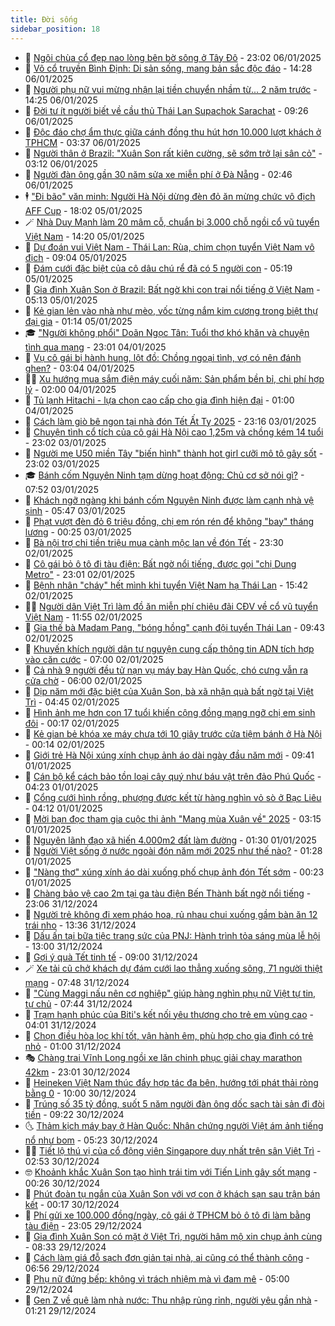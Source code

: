 ```yaml
---
title: Đời sống
sidebar_position: 18
---
```


<!-- dantri-doi-song:START -->
- 🥳 [Ngôi chùa cổ đẹp nao lòng bên bờ sông ở Tây Đô](https://dantri.com.vn/doi-song/ngoi-chua-co-dep-nao-long-ben-bo-song-o-tay-do-20250103160808098.htm) - 23:02 06/01/2025
- 🌁 [Võ cổ truyền Bình Định: Di sản sống, mang bản sắc độc đáo](https://dantri.com.vn/doi-song/vo-co-truyen-binh-dinh-di-san-song-mang-ban-sac-doc-dao-20250106065043914.htm) - 14:28 06/01/2025
- 👀 [Người phụ nữ vui mừng nhận lại tiền chuyển nhầm từ... 2 năm trước](https://dantri.com.vn/doi-song/nguoi-phu-nu-vui-mung-nhan-lai-tien-chuyen-nham-tu-2-nam-truoc-20250106195619635.htm) - 14:25 06/01/2025
- 🐻 [Đời tư ít người biết về cầu thủ Thái Lan Supachok Sarachat](https://dantri.com.vn/doi-song/doi-tu-it-nguoi-biet-ve-cau-thu-thai-lan-supachok-sarachat-20250106145952068.htm) - 09:26 06/01/2025
- 🦅 [Độc đáo chợ ẩm thực giữa cánh đồng thu hút hơn 10.000 lượt khách ở TPHCM](https://dantri.com.vn/doi-song/doc-dao-cho-am-thuc-giua-canh-dong-thu-hut-hon-10000-luot-khach-o-tphcm-20250106092536240.htm) - 03:37 06/01/2025
- 🦩 [Người thân ở Brazil: &quot;Xuân Son rất kiên cường, sẽ sớm trở lại sân cỏ&quot;](https://dantri.com.vn/doi-song/nguoi-than-o-brazil-xuan-son-rat-kien-cuong-se-som-tro-lai-san-co-20250106095439812.htm) - 03:12 06/01/2025
- 🦏 [Người đàn ông gần 30 năm sửa xe miễn phí ở Đà Nẵng](https://dantri.com.vn/doi-song/nguoi-dan-ong-gan-30-nam-sua-xe-mien-phi-o-da-nang-20250105113804393.htm) - 02:46 06/01/2025
- 🕴 [&quot;Đi bão&quot; văn minh: Người Hà Nội dừng đèn đỏ ăn mừng chức vô địch AFF Cup](https://dantri.com.vn/doi-song/di-bao-van-minh-nguoi-ha-noi-dung-den-do-an-mung-chuc-vo-dich-aff-cup-20250106005433147.htm) - 18:02 05/01/2025
- 🪄 [Nhà Duy Mạnh làm 20 mâm cỗ, chuẩn bị 3.000 chỗ ngồi cổ vũ tuyển Việt Nam](https://dantri.com.vn/doi-song/nha-duy-manh-lam-20-mam-co-chuan-bi-3000-cho-ngoi-co-vu-tuyen-viet-nam-20250105210629097.htm) - 14:20 05/01/2025
- 🚦 [Dự đoán vui Việt Nam - Thái Lan: Rùa, chim chọn tuyển Việt Nam vô địch](https://dantri.com.vn/doi-song/du-doan-vui-viet-nam-thai-lan-rua-chim-chon-tuyen-viet-nam-vo-dich-20250105150959824.htm) - 09:04 05/01/2025
- 🤔 [Đám cưới đặc biệt của cô dâu chú rể đã có 5 người con](https://dantri.com.vn/doi-song/dam-cuoi-dac-biet-cua-co-dau-chu-re-da-co-5-nguoi-con-20250105114036695.htm) - 05:19 05/01/2025
- 🚦 [Gia đình Xuân Son ở Brazil: Bất ngờ khi con trai nổi tiếng ở Việt Nam](https://dantri.com.vn/doi-song/gia-dinh-xuan-son-o-brazil-bat-ngo-khi-con-trai-noi-tieng-o-viet-nam-20250105111239383.htm) - 05:13 05/01/2025
- 🐎 [Kẻ gian lẻn vào nhà như mèo, vốc từng nắm kim cương trong biệt thự đại gia](https://dantri.com.vn/doi-song/ke-gian-len-vao-nha-nhu-meo-voc-tung-nam-kim-cuong-trong-biet-thu-dai-gia-20250104132014427.htm) - 01:14 05/01/2025
- 🎓 [&quot;Người không phổi&quot; Doãn Ngọc Tân: Tuổi thơ khó khăn và chuyện tình qua mạng](https://dantri.com.vn/doi-song/nguoi-khong-phoi-doan-ngoc-tan-tuoi-tho-kho-khan-va-chuyen-tinh-qua-mang-20250104210727921.htm) - 23:01 04/01/2025
- 🐘 [Vụ cô gái bị hành hung, lột đồ: Chồng ngoại tình, vợ có nên đánh ghen?](https://dantri.com.vn/doi-song/vu-co-gai-bi-hanh-hung-lot-do-chong-ngoai-tinh-vo-co-nen-danh-ghen-20250104073841062.htm) - 03:04 04/01/2025
- 🧑‍🏫 [Xu hướng mua sắm điện máy cuối năm: Sản phẩm bền bỉ, chi phí hợp lý](https://dantri.com.vn/doi-song/xu-huong-mua-sam-dien-may-cuoi-nam-san-pham-ben-bi-chi-phi-hop-ly-20250103175414745.htm) - 02:00 04/01/2025
- 🦒 [Tủ lạnh Hitachi - lựa chọn cao cấp cho gia đình hiện đại](https://dantri.com.vn/doi-song/tu-lanh-hitachi-lua-chon-cao-cap-cho-gia-dinh-hien-dai-20250103164605714.htm) - 01:00 04/01/2025
- 🧰 [Cách làm giò bê ngon tại nhà đón Tết Ất Tỵ 2025](https://dantri.com.vn/doi-song/cach-lam-gio-be-ngon-tai-nha-don-tet-at-ty-2025-20250103103636187.htm) - 23:16 03/01/2025
- 🧐 [Chuyện tình cổ tích của cô gái Hà Nội cao 1,25m và chồng kém 14 tuổi](https://dantri.com.vn/doi-song/chuyen-tinh-co-tich-cua-co-gai-ha-noi-cao-125m-va-chong-kem-14-tuoi-20250102021745415.htm) - 23:02 03/01/2025
- 🌮 [Người mẹ U50 miền Tây &quot;biến hình&quot; thành hot girl cưỡi mô tô gây sốt](https://dantri.com.vn/doi-song/nguoi-me-u50-mien-tay-bien-hinh-thanh-hot-girl-cuoi-mo-to-gay-sot-20250101154559691.htm) - 23:02 03/01/2025
- 🎓 [Bánh cốm Nguyên Ninh tạm dừng hoạt động: Chủ cơ sở nói gì?](https://dantri.com.vn/doi-song/banh-com-nguyen-ninh-tam-dung-hoat-dong-chu-co-so-noi-gi-20250103143550507.htm) - 07:52 03/01/2025
- 🚀 [Khách ngỡ ngàng khi bánh cốm Nguyên Ninh được làm cạnh nhà vệ sinh](https://dantri.com.vn/doi-song/khach-ngo-ngang-khi-banh-com-nguyen-ninh-duoc-lam-canh-nha-ve-sinh-20250103115235176.htm) - 05:47 03/01/2025
- 🤖 [Phạt vượt đèn đỏ 6 triệu đồng, chị em rón rén để không &quot;bay&quot; tháng lương](https://dantri.com.vn/doi-song/phat-vuot-den-do-6-trieu-dong-chi-em-ron-ren-de-khong-bay-thang-luong-20250102164218858.htm) - 00:25 03/01/2025
- 🤩 [Bà nội trợ chi tiền triệu mua cành mộc lan về đón Tết](https://dantri.com.vn/doi-song/ba-noi-tro-chi-tien-trieu-mua-canh-moc-lan-ve-don-tet-20250102145421780.htm) - 23:30 02/01/2025
- 👹 [Cô gái bỏ ô tô đi tàu điện: Bất ngờ nổi tiếng, được gọi &quot;chị Dung Metro&quot;](https://dantri.com.vn/doi-song/co-gai-bo-o-to-di-tau-dien-bat-ngo-noi-tieng-duoc-goi-chi-dung-metro-20250102142202226.htm) - 23:01 02/01/2025
- 🦩 [Bệnh nhân &quot;cháy&quot; hết mình khi tuyển Việt Nam hạ Thái Lan](https://dantri.com.vn/doi-song/benh-nhan-chay-het-minh-khi-tuyen-viet-nam-ha-thai-lan-20250102222010009.htm) - 15:42 02/01/2025
- 🧑‍🏫 [Người dân Việt Trì làm đồ ăn miễn phí chiêu đãi CĐV về cổ vũ tuyển Việt Nam](https://dantri.com.vn/doi-song/nguoi-dan-viet-tri-lam-do-an-mien-phi-chieu-dai-cdv-ve-co-vu-tuyen-viet-nam-20250102183916098.htm) - 11:55 02/01/2025
- 🌈 [Gia thế bà Madam Pang, &quot;bóng hồng&quot; cạnh đội tuyển Thái Lan](https://dantri.com.vn/doi-song/gia-the-ba-madam-pang-bong-hong-canh-doi-tuyen-thai-lan-20250102152916721.htm) - 09:43 02/01/2025
- 💃 [Khuyến khích người dân tự nguyện cung cấp thông tin ADN tích hợp vào căn cước](https://dantri.com.vn/doi-song/khuyen-khich-nguoi-dan-tu-nguyen-cung-cap-thong-tin-adn-tich-hop-vao-can-cuoc-20250102134456405.htm) - 07:00 02/01/2025
- 💂 [Cả nhà 9 người đều tử nạn vụ máy bay Hàn Quốc, chó cưng vẫn ra cửa chờ](https://dantri.com.vn/doi-song/ca-nha-9-nguoi-deu-tu-nan-vu-may-bay-han-quoc-cho-cung-van-ra-cua-cho-20250102115815634.htm) - 06:00 02/01/2025
- 🦏 [Dịp năm mới đặc biệt của Xuân Son, bà xã nhận quà bất ngờ tại Việt Trì](https://dantri.com.vn/doi-song/dip-nam-moi-dac-biet-cua-xuan-son-ba-xa-nhan-qua-bat-ngo-tai-viet-tri-20250102092313310.htm) - 04:45 02/01/2025
- 🤡 [Hình ảnh mẹ hơn con 17 tuổi khiến cộng đồng mạng ngỡ chị em sinh đôi](https://dantri.com.vn/doi-song/hinh-anh-me-hon-con-17-tuoi-khien-cong-dong-mang-ngo-chi-em-sinh-doi-20241231160813261.htm) - 00:17 02/01/2025
- 🫶 [Kẻ gian bẻ khóa xe máy chưa tới 10 giây trước cửa tiệm bánh ở Hà Nội](https://dantri.com.vn/doi-song/ke-gian-be-khoa-xe-may-chua-toi-10-giay-truoc-cua-tiem-banh-o-ha-noi-20250101072928988.htm) - 00:14 02/01/2025
- 💪 [Giới trẻ Hà Nội xúng xính chụp ảnh áo dài ngày đầu năm mới](https://dantri.com.vn/doi-song/gioi-tre-ha-noi-xung-xinh-chup-anh-ao-dai-ngay-dau-nam-moi-20250101144336149.htm) - 09:41 01/01/2025
- 🦅 [Cán bộ kể cách bảo tồn loại cây quý như báu vật trên đảo Phú Quốc](https://dantri.com.vn/doi-song/can-bo-ke-cach-bao-ton-loai-cay-quy-nhu-bau-vat-tren-dao-phu-quoc-20241208214902070.htm) - 04:23 01/01/2025
- 🧠 [Cổng cưới hình rồng, phượng được kết từ hàng nghìn vỏ sò ở Bạc Liêu](https://dantri.com.vn/doi-song/cong-cuoi-hinh-rong-phuong-duoc-ket-tu-hang-nghin-vo-so-o-bac-lieu-20241231232553486.htm) - 04:12 01/01/2025
- 🦅 [Mời bạn đọc tham gia cuộc thi ảnh &quot;Mang mùa Xuân về&quot; 2025](https://dantri.com.vn/doi-song/moi-ban-doc-tham-gia-cuoc-thi-anh-mang-mua-xuan-ve-2025-20241223151727178.htm) - 03:15 01/01/2025
- 💪 [Nguyên lãnh đạo xã hiến 4.000m2 đất làm đường](https://dantri.com.vn/doi-song/nguyen-lanh-dao-xa-hien-4000m2-dat-lam-duong-20241228120722666.htm) - 01:30 01/01/2025
- 🧐 [Người Việt sống ở nước ngoài đón năm mới 2025 như thế nào?](https://dantri.com.vn/doi-song/nguoi-viet-song-o-nuoc-ngoai-don-nam-moi-2025-nhu-the-nao-20250101051654263.htm) - 01:28 01/01/2025
- 👀 [&quot;Nàng thơ&quot; xúng xính áo dài xuống phố chụp ảnh đón Tết sớm](https://dantri.com.vn/doi-song/nang-tho-xung-xinh-ao-dai-xuong-pho-chup-anh-don-tet-som-20241230232246979.htm) - 00:23 01/01/2025
- 🎉 [Chàng bảo vệ cao 2m tại ga tàu điện Bến Thành bất ngờ nổi tiếng](https://dantri.com.vn/doi-song/chang-bao-ve-cao-2m-tai-ga-tau-dien-ben-thanh-bat-ngo-noi-tieng-20241230103039516.htm) - 23:06 31/12/2024
- 💂 [Người trẻ không đi xem pháo hoa, rủ nhau chui xuống gầm bàn ăn 12 trái nho](https://dantri.com.vn/doi-song/nguoi-tre-khong-di-xem-phao-hoa-ru-nhau-chui-xuong-gam-ban-an-12-trai-nho-20241231191610524.htm) - 13:36 31/12/2024
- 🚀 [Dấu ấn tại bữa tiệc trang sức của PNJ: Hành trình tỏa sáng mùa lễ hội](https://dantri.com.vn/doi-song/dau-an-tai-bua-tiec-trang-suc-cua-pnj-hanh-trinh-toa-sang-mua-le-hoi-20241231161527212.htm) - 13:00 31/12/2024
- 👹 [Gợi ý quà Tết tinh tế](https://dantri.com.vn/doi-song/goi-y-qua-tet-tinh-te-20241231154516759.htm) - 09:00 31/12/2024
- 🪄 [Xe tải cũ chở khách dự đám cưới lao thẳng xuống sông, 71 người thiệt mạng](https://dantri.com.vn/doi-song/xe-tai-cu-cho-khach-du-dam-cuoi-lao-thang-xuong-song-71-nguoi-thiet-mang-20241231120303346.htm) - 07:48 31/12/2024
- 🌁 [&quot;Cùng Maggi nấu nên cơ nghiệp&quot;  giúp hàng nghìn phụ nữ Việt tự tin, tự chủ](https://dantri.com.vn/doi-song/cung-maggi-nau-nen-co-nghiep-giup-hang-nghin-phu-nu-viet-tu-tin-tu-chu-20241231141616009.htm) - 07:44 31/12/2024
- 🌋 [Trạm hạnh phúc của Biti&#39;s kết nối yêu thương cho trẻ em vùng cao](https://dantri.com.vn/doi-song/tram-hanh-phuc-cua-bitis-ket-noi-yeu-thuong-cho-tre-em-vung-cao-20241231110107708.htm) - 04:01 31/12/2024
- 🦆 [Chọn điều hòa lọc khí tốt, vận hành êm, phù hợp cho gia đình có trẻ nhỏ](https://dantri.com.vn/doi-song/chon-dieu-hoa-loc-khi-tot-van-hanh-em-phu-hop-cho-gia-dinh-co-tre-nho-20241230223823614.htm) - 01:00 31/12/2024
- 🎭 [Chàng trai Vĩnh Long ngồi xe lăn chinh phục giải chạy marathon 42km](https://dantri.com.vn/doi-song/chang-trai-vinh-long-ngoi-xe-lan-chinh-phuc-giai-chay-marathon-42km-20241226125516843.htm) - 23:01 30/12/2024
- 🤡 [Heineken Việt Nam thúc đẩy hợp tác đa bên, hướng tới phát thải ròng bằng 0](https://dantri.com.vn/doi-song/heineken-viet-nam-thuc-day-hop-tac-da-ben-huong-toi-phat-thai-rong-bang-0-20241230164323059.htm) - 10:00 30/12/2024
- 🦩 [Trúng số 35 tỷ đồng, suốt 5 năm người đàn ông dốc sạch tài sản đi đòi tiền](https://dantri.com.vn/doi-song/trung-so-35-ty-dong-suot-5-nam-nguoi-dan-ong-doc-sach-tai-san-di-doi-tien-20241230123127248.htm) - 09:22 30/12/2024
- 🌜 [Thảm kịch máy bay ở Hàn Quốc: Nhân chứng người Việt ám ảnh tiếng nổ như bom](https://dantri.com.vn/doi-song/tham-kich-may-bay-o-han-quoc-nhan-chung-nguoi-viet-am-anh-tieng-no-nhu-bom-20241230120328829.htm) - 05:23 30/12/2024
- 🧑‍🏫 [Tiết lộ thú vị của cổ động viên Singapore duy nhất trên sân Việt Trì](https://dantri.com.vn/doi-song/tiet-lo-thu-vi-cua-co-dong-vien-singapore-duy-nhat-tren-san-viet-tri-20241230081204932.htm) - 02:53 30/12/2024
- 🤓 [Khoảnh khắc Xuân Son tạo hình trái tim với Tiến Linh gây sốt mạng](https://dantri.com.vn/doi-song/khoanh-khac-xuan-son-tao-hinh-trai-tim-voi-tien-linh-gay-sot-mang-20241229232630643.htm) - 00:26 30/12/2024
- 🤗 [Phút đoàn tụ ngắn của Xuân Son với vợ con ở khách sạn sau trận bán kết](https://dantri.com.vn/doi-song/phut-doan-tu-ngan-cua-xuan-son-voi-vo-con-o-khach-san-sau-tran-ban-ket-20241230021029763.htm) - 00:17 30/12/2024
- 🦒 [Phí gửi xe 100.000 đồng/ngày, cô gái ở TPHCM bỏ ô tô đi làm bằng tàu điện](https://dantri.com.vn/doi-song/phi-gui-xe-100000-dongngay-co-gai-o-tphcm-bo-o-to-di-lam-bang-tau-dien-20241227153615016.htm) - 23:05 29/12/2024
- 💂 [Gia đình Xuân Son có mặt ở Việt Trì, người hâm mộ xin chụp ảnh cùng](https://dantri.com.vn/doi-song/gia-dinh-xuan-son-co-mat-o-viet-tri-nguoi-ham-mo-xin-chup-anh-cung-20241229150329930.htm) - 08:33 29/12/2024
- 🚀 [Cách làm giá đỗ sạch đơn giản tại nhà, ai cũng có thể thành công](https://dantri.com.vn/doi-song/cach-lam-gia-do-sach-don-gian-tai-nha-ai-cung-co-the-thanh-cong-20241228162400754.htm) - 06:56 29/12/2024
- 🐲 [Phụ nữ đứng bếp: không vì trách nhiệm mà vì đam mê](https://dantri.com.vn/doi-song/phu-nu-dung-bep-khong-vi-trach-nhiem-ma-vi-dam-me-20241229113918401.htm) - 05:00 29/12/2024
- 🎡 [Gen Z về quê làm nhà nước: Thu nhập rủng rỉnh, người yêu gần nhà](https://dantri.com.vn/doi-song/gen-z-ve-que-lam-nha-nuoc-thu-nhap-rung-rinh-nguoi-yeu-gan-nha-20241227213742253.htm) - 01:21 29/12/2024<!-- dantri-doi-song:END -->
